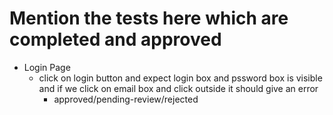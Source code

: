 # Mention the tests here which are completed and approved

- Login Page
  - click on login button and expect login box and pssword box is visible and if we click on email box and click outside it should give an error
    - approved/pending-review/rejected
